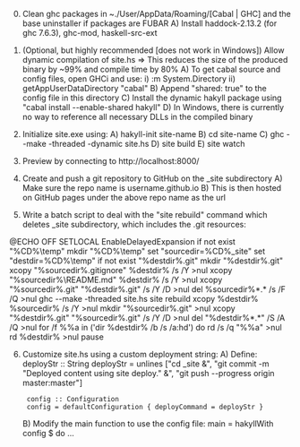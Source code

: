 0. Clean ghc packages in ~./User/AppData/Roaming/[Cabal | GHC] and the base uninstaller if packages are FUBAR
	A) Install haddock-2.13.2 (for ghc 7.6.3), ghc-mod, haskell-src-ext

0. (Optional, but highly recommended [does not work in Windows]) Allow dynamic compilation of site.hs 
	=> This reduces the size of the produced binary by ~99% and compile time by 80%
	A) To get cabal source and config files, open GHCi and use:
		i)  :m System.Directory
		ii) getAppUserDataDirectory "cabal"
	B) Append "shared: true" to the config file in this directory
	C) Install the dynamic hakyll package using "cabal install --enable-shared hakyll"
	D) In Windows, there is currently no way to reference all necessary DLLs in the compiled binary

1. Initialize site.exe using:
	A) hakyll-init site-name
	B) cd site-name
	C) ghc --make -threaded -dynamic site.hs
	D) site build
	E) site watch
	
2. Preview by connecting to http://localhost:8000/

3. Create and push a git repository to GitHub on the _site subdirectory
	A) Make sure the repo name is username.github.io
	B) This is then hosted on GitHub pages under the above repo name as the url

5. Write a batch script to deal with the "site rebuild" command which deletes _site subdirectory, which includes the .git resources:

@ECHO OFF
SETLOCAL EnableDelayedExpansion
if not exist "%CD%\temp" mkdir "%CD%\temp"
set "sourcedir=%CD%\_site"
set "destdir=%CD%\temp"
if not exist "%destdir%\.git" mkdir "%destdir%\.git"
xcopy "%sourcedir%\.gitignore" %destdir% /s /Y >nul
xcopy "%sourcedir%\README.md" %destdir% /s /Y >nul
xcopy "%sourcedir%\.git" "%destdir%\.git" /s /Y /D >nul
del %sourcedir%\*.* /s /F /Q >nul
ghc --make -threaded site.hs
site rebuild
xcopy %destdir%  %sourcedir% /s /Y >nul
mkdir "%sourcedir%\.git" >nul
xcopy "%destdir%\.git" "%sourcedir%\.git" /s /Y /D >nul
del "%destdir%\*.*" /S /A /Q >nul
for /f %%a in ('dir %destdir% /b /s /a:hd') do rd /s /q "%%a" >nul
rd %destdir% >nul
pause 

6. Customize site.hs using a custom deployment string:
	A) Define:
		deployStr :: String
		deployStr = unlines ["cd _site &",
					   "git commit -m \"Deployed content using site deploy.\" &",
					   "git push --progress origin master:master"]

		config :: Configuration
		config = defaultConfiguration { deployCommand = deployStr }
	B) Modify the main function to use the config file:
		main = hakyllWith config $ do
			...
